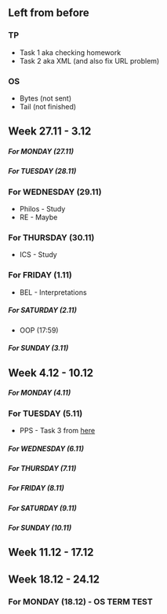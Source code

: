 ## Left from before
### TP
* Task 1 aka checking homework
* Task 2 aka XML (and also fix URL problem)
### OS
* Bytes (not sent)
* Tail (not finished)

## Week 27.11 - 3.12
##### For MONDAY (27.11)
##### For TUESDAY (28.11)
### For WEDNESDAY (29.11)
* Philos - Study
* RE - Maybe
### For THURSDAY (30.11)
* ICS - Study
### For FRIDAY (1.11)
* BEL - Interpretations
##### For SATURDAY (2.11)
* OOP (17:59)
##### For SUNDAY (3.11)

## Week 4.12 - 10.12
##### For MONDAY (4.11)
### For TUESDAY (5.11)
* PPS - Task 3 from [here](https://github.com/NoHomey/PPS-ELSYS-2017-softwares/blob/master/lectures/vectors_and_matrices/lecture.pdf)
##### For WEDNESDAY (6.11)
##### For THURSDAY (7.11)
##### For FRIDAY (8.11)
##### For SATURDAY (9.11)
##### For SUNDAY (10.11)

## Week 11.12 - 17.12

## Week 18.12 - 24.12
### For MONDAY (18.12) - OS TERM TEST
